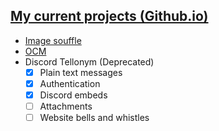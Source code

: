 ## [My current projects (Github.io)](https://kluskizmakiem.me/)
* [Image souffle](https://github.com/ArtSergy/Image-souffle)
* [OCM](https://github.com/ArtSergy/OCM)
* Discord Tellonym (Deprecated)
  * [x]  Plain text messages
  * [x]  Authentication
  * [x]  Discord embeds
  * [ ]  Attachments
  * [ ]  Website bells and whistles
